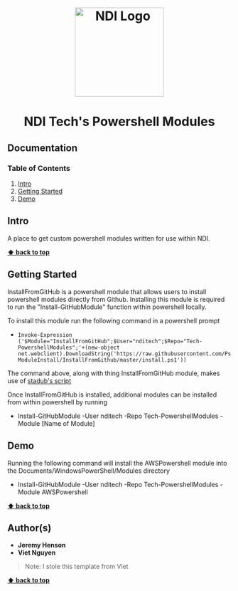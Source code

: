 <h1 align="center">
  <a href="https://www.ndi.org/"><img src="https://www.ndi.org/sites/all/themes/ndi/images/NDI_logo_svg.svg" alt="NDI Logo" width="200"></a>
</h1>

<h1 align="center">
  NDI Tech's Powershell Modules
</h1>

## Documentation

### Table of Contents

1. [Intro](#intro)
2. [Getting Started](#getting-started)
3. [Demo](#demo)

## Intro

A place to get custom powershell modules written for use within NDI.

**[⬆ back to top](#documentation)**

## Getting Started

InstallFromGitHub is a powershell module that allows users to install powershell modules directly from Github.
Installing this module is required to run the "Install-GitHubModule" function within powershell locally.

To install this module run the following command in a powershell prompt

 - `Invoke-Expression ('$Module="InstallFromGitHub";$User="nditech";$Repo="Tech-PowershellModules";'+(new-object net.webclient).DownloadString('https://raw.githubusercontent.com/PsModuleInstall/InstallFromGithub/master/install.ps1'))`
 
The command above, along with thing InstallFromGitHub module, makes use of [stadub's script](https://github.com/PsModuleInstall/FromGithub)

Once InstallFromGitHub is installed, additional modules can be installed from within powershell by running
 - Install-GitHubModule -User nditech -Repo Tech-PowershellModules -Module [Name of Module]

## Demo

Running the following command will install the AWSPowershell module into the Documents/WindowsPowerShell/Modules directory
 - Install-GitHubModule -User nditech -Repo Tech-PowershellModules -Module AWSPowershell 

**[⬆ back to top](#documentation)**

## Author(s)

* <b>Jeremy Henson</b>
* <b>Viet Nguyen</b> 

> Note: I stole this template from Viet

**[⬆ back to top](#documentation)**
